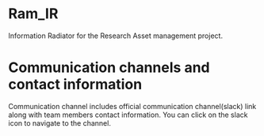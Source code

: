 # Ram_IR
Information Radiator for the Research Asset management project.
# Communication channels and contact information
 Communication channel includes official communication channel(slack) link along with team members contact information.
 You can click on the slack icon to navigate to the channel.
